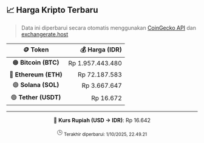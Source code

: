 

<!-- HARGA_KRIPTO -->
## 📈 Harga Kripto Terbaru

> Data ini diperbarui secara otomatis menggunakan [CoinGecko API](https://www.coingecko.com/) dan [exchangerate.host](https://exchangerate.host/)

<div align="center">

| 🪙 Token | 💰 Harga (IDR) |
|:------:|---------------:|
| 🟠 **Bitcoin (BTC)**   | Rp 1.957.443.480 |
| 🔵 **Ethereum (ETH)**  | Rp 72.187.583 |
| 🟣 **Solana (SOL)**    | Rp 3.667.647 |
| 🟢 **Tether (USDT)**   | Rp 16.672 |

---

💱 **Kurs Rupiah (USD → IDR)**: Rp 16.642

🕒 <sub>Terakhir diperbarui: 1/10/2025, 22.49.21</sub>

</div>
<!-- /HARGA_KRIPTO -->